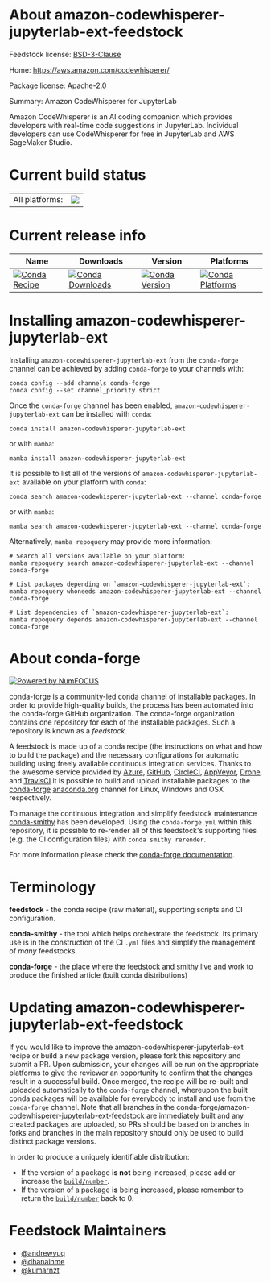 About amazon-codewhisperer-jupyterlab-ext-feedstock
===================================================

Feedstock license: [BSD-3-Clause](https://github.com/conda-forge/amazon-codewhisperer-jupyterlab-ext-feedstock/blob/main/LICENSE.txt)

Home: https://aws.amazon.com/codewhisperer/

Package license: Apache-2.0

Summary: Amazon CodeWhisperer for JupyterLab

Amazon CodeWhisperer is an AI coding companion which provides developers
with real-time code suggestions in JupyterLab. Individual developers can
use CodeWhisperer for free in JupyterLab and AWS SageMaker Studio.


Current build status
====================


<table><tr><td>All platforms:</td>
    <td>
      <a href="https://dev.azure.com/conda-forge/feedstock-builds/_build/latest?definitionId=20589&branchName=main">
        <img src="https://dev.azure.com/conda-forge/feedstock-builds/_apis/build/status/amazon-codewhisperer-jupyterlab-ext-feedstock?branchName=main">
      </a>
    </td>
  </tr>
</table>

Current release info
====================

| Name | Downloads | Version | Platforms |
| --- | --- | --- | --- |
| [![Conda Recipe](https://img.shields.io/badge/recipe-amazon--codewhisperer--jupyterlab--ext-green.svg)](https://anaconda.org/conda-forge/amazon-codewhisperer-jupyterlab-ext) | [![Conda Downloads](https://img.shields.io/conda/dn/conda-forge/amazon-codewhisperer-jupyterlab-ext.svg)](https://anaconda.org/conda-forge/amazon-codewhisperer-jupyterlab-ext) | [![Conda Version](https://img.shields.io/conda/vn/conda-forge/amazon-codewhisperer-jupyterlab-ext.svg)](https://anaconda.org/conda-forge/amazon-codewhisperer-jupyterlab-ext) | [![Conda Platforms](https://img.shields.io/conda/pn/conda-forge/amazon-codewhisperer-jupyterlab-ext.svg)](https://anaconda.org/conda-forge/amazon-codewhisperer-jupyterlab-ext) |

Installing amazon-codewhisperer-jupyterlab-ext
==============================================

Installing `amazon-codewhisperer-jupyterlab-ext` from the `conda-forge` channel can be achieved by adding `conda-forge` to your channels with:

```
conda config --add channels conda-forge
conda config --set channel_priority strict
```

Once the `conda-forge` channel has been enabled, `amazon-codewhisperer-jupyterlab-ext` can be installed with `conda`:

```
conda install amazon-codewhisperer-jupyterlab-ext
```

or with `mamba`:

```
mamba install amazon-codewhisperer-jupyterlab-ext
```

It is possible to list all of the versions of `amazon-codewhisperer-jupyterlab-ext` available on your platform with `conda`:

```
conda search amazon-codewhisperer-jupyterlab-ext --channel conda-forge
```

or with `mamba`:

```
mamba search amazon-codewhisperer-jupyterlab-ext --channel conda-forge
```

Alternatively, `mamba repoquery` may provide more information:

```
# Search all versions available on your platform:
mamba repoquery search amazon-codewhisperer-jupyterlab-ext --channel conda-forge

# List packages depending on `amazon-codewhisperer-jupyterlab-ext`:
mamba repoquery whoneeds amazon-codewhisperer-jupyterlab-ext --channel conda-forge

# List dependencies of `amazon-codewhisperer-jupyterlab-ext`:
mamba repoquery depends amazon-codewhisperer-jupyterlab-ext --channel conda-forge
```


About conda-forge
=================

[![Powered by
NumFOCUS](https://img.shields.io/badge/powered%20by-NumFOCUS-orange.svg?style=flat&colorA=E1523D&colorB=007D8A)](https://numfocus.org)

conda-forge is a community-led conda channel of installable packages.
In order to provide high-quality builds, the process has been automated into the
conda-forge GitHub organization. The conda-forge organization contains one repository
for each of the installable packages. Such a repository is known as a *feedstock*.

A feedstock is made up of a conda recipe (the instructions on what and how to build
the package) and the necessary configurations for automatic building using freely
available continuous integration services. Thanks to the awesome service provided by
[Azure](https://azure.microsoft.com/en-us/services/devops/), [GitHub](https://github.com/),
[CircleCI](https://circleci.com/), [AppVeyor](https://www.appveyor.com/),
[Drone](https://cloud.drone.io/welcome), and [TravisCI](https://travis-ci.com/)
it is possible to build and upload installable packages to the
[conda-forge](https://anaconda.org/conda-forge) [anaconda.org](https://anaconda.org/)
channel for Linux, Windows and OSX respectively.

To manage the continuous integration and simplify feedstock maintenance
[conda-smithy](https://github.com/conda-forge/conda-smithy) has been developed.
Using the ``conda-forge.yml`` within this repository, it is possible to re-render all of
this feedstock's supporting files (e.g. the CI configuration files) with ``conda smithy rerender``.

For more information please check the [conda-forge documentation](https://conda-forge.org/docs/).

Terminology
===========

**feedstock** - the conda recipe (raw material), supporting scripts and CI configuration.

**conda-smithy** - the tool which helps orchestrate the feedstock.
                   Its primary use is in the construction of the CI ``.yml`` files
                   and simplify the management of *many* feedstocks.

**conda-forge** - the place where the feedstock and smithy live and work to
                  produce the finished article (built conda distributions)


Updating amazon-codewhisperer-jupyterlab-ext-feedstock
======================================================

If you would like to improve the amazon-codewhisperer-jupyterlab-ext recipe or build a new
package version, please fork this repository and submit a PR. Upon submission,
your changes will be run on the appropriate platforms to give the reviewer an
opportunity to confirm that the changes result in a successful build. Once
merged, the recipe will be re-built and uploaded automatically to the
`conda-forge` channel, whereupon the built conda packages will be available for
everybody to install and use from the `conda-forge` channel.
Note that all branches in the conda-forge/amazon-codewhisperer-jupyterlab-ext-feedstock are
immediately built and any created packages are uploaded, so PRs should be based
on branches in forks and branches in the main repository should only be used to
build distinct package versions.

In order to produce a uniquely identifiable distribution:
 * If the version of a package **is not** being increased, please add or increase
   the [``build/number``](https://docs.conda.io/projects/conda-build/en/latest/resources/define-metadata.html#build-number-and-string).
 * If the version of a package **is** being increased, please remember to return
   the [``build/number``](https://docs.conda.io/projects/conda-build/en/latest/resources/define-metadata.html#build-number-and-string)
   back to 0.

Feedstock Maintainers
=====================

* [@andrewyuq](https://github.com/andrewyuq/)
* [@dhanainme](https://github.com/dhanainme/)
* [@kumarnzt](https://github.com/kumarnzt/)

